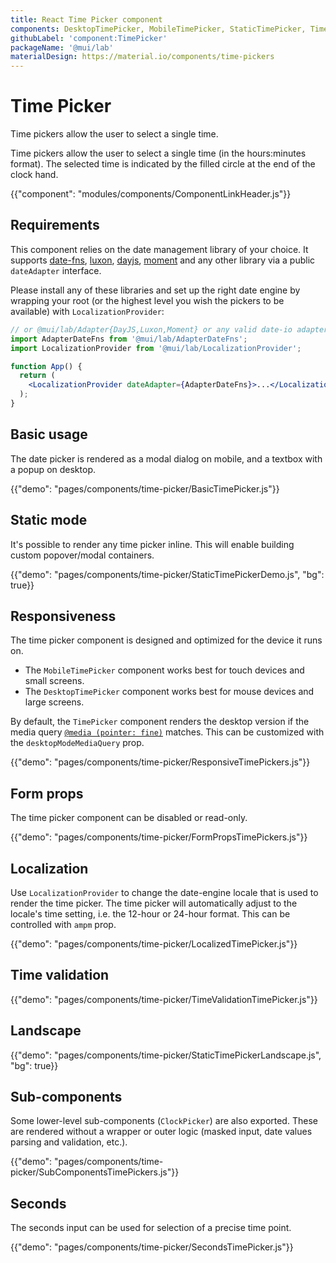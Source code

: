 ```yaml
---
title: React Time Picker component
components: DesktopTimePicker, MobileTimePicker, StaticTimePicker, TimePicker, ClockPicker
githubLabel: 'component:TimePicker'
packageName: '@mui/lab'
materialDesign: https://material.io/components/time-pickers
---
```


# Time Picker

<p class="description">Time pickers allow the user to select a single time.</p>

Time pickers allow the user to select a single time (in the hours:minutes format).
The selected time is indicated by the filled circle at the end of the clock hand.

{{"component": "modules/components/ComponentLinkHeader.js"}}

## Requirements

This component relies on the date management library of your choice. It supports [date-fns](https://date-fns.org/), [luxon](https://moment.github.io/luxon/), [dayjs](https://github.com/iamkun/dayjs), [moment](https://momentjs.com/) and any other library via a public `dateAdapter` interface.

Please install any of these libraries and set up the right date engine by wrapping your root (or the highest level you wish the pickers to be available) with `LocalizationProvider`:

```jsx
// or @mui/lab/Adapter{DayJS,Luxon,Moment} or any valid date-io adapter
import AdapterDateFns from '@mui/lab/AdapterDateFns';
import LocalizationProvider from '@mui/lab/LocalizationProvider';

function App() {
  return (
    <LocalizationProvider dateAdapter={AdapterDateFns}>...</LocalizationProvider>
  );
}
```

## Basic usage

The date picker is rendered as a modal dialog on mobile, and a textbox with a popup on desktop.

{{"demo": "pages/components/time-picker/BasicTimePicker.js"}}

## Static mode

It's possible to render any time picker inline. This will enable building custom popover/modal containers.

{{"demo": "pages/components/time-picker/StaticTimePickerDemo.js", "bg": true}}

## Responsiveness

The time picker component is designed and optimized for the device it runs on.

- The `MobileTimePicker` component works best for touch devices and small screens.
- The `DesktopTimePicker` component works best for mouse devices and large screens.

By default, the `TimePicker` component renders the desktop version if the media query [`@media (pointer: fine)`](https://developer.mozilla.org/en-US/docs/Web/CSS/@media/pointer) matches.
This can be customized with the `desktopModeMediaQuery` prop.

{{"demo": "pages/components/time-picker/ResponsiveTimePickers.js"}}

## Form props

The time picker component can be disabled or read-only.

{{"demo": "pages/components/time-picker/FormPropsTimePickers.js"}}

## Localization

Use `LocalizationProvider` to change the date-engine locale that is used to render the time picker.
The time picker will automatically adjust to the locale's time setting, i.e. the 12-hour or 24-hour format. This can be controlled with `ampm` prop.

{{"demo": "pages/components/time-picker/LocalizedTimePicker.js"}}

## Time validation

{{"demo": "pages/components/time-picker/TimeValidationTimePicker.js"}}

## Landscape

{{"demo": "pages/components/time-picker/StaticTimePickerLandscape.js", "bg": true}}

## Sub-components

Some lower-level sub-components (`ClockPicker`) are also exported. These are rendered without a wrapper or outer logic (masked input, date values parsing and validation, etc.).

{{"demo": "pages/components/time-picker/SubComponentsTimePickers.js"}}

## Seconds

The seconds input can be used for selection of a precise time point.

{{"demo": "pages/components/time-picker/SecondsTimePicker.js"}}
